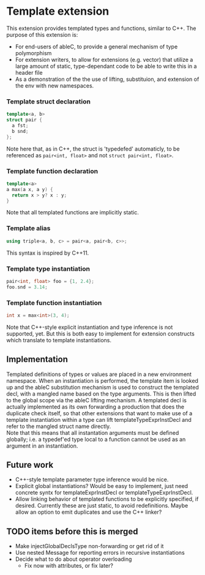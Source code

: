 Template extension
==================

This extension provides templated types and functions, similar to C++.
The purpose of this extension is:
* For end-users of ableC, to provide a general mechanism of type polymorphism
* For extension writers, to allow for extensions (e.g. vector) that utilize a large amount of static,
type-dependant code to be able to write this in a header file
* As a demonstration of the the use of lifting, substituion, and extension of the env with new
namespaces.  

### Template struct declaration
```c++
template<a, b>
struct pair {
  a fst;
  b snd;
};
```
Note here that, as in C++, the struct is 'typedefed' automaticly, to be referenced as
`pair<int, float>` and not `struct pair<int, float>`.

### Template function declaration
```c++
template<a>
a max(a x, a y) {
  return x > y? x : y;
}
```
Note that all templated functions are implicitly static.  

### Template alias
```c++
using triple<a, b, c> = pair<a, pair<b, c>>;
```
This syntax is inspired by C++11.

### Template type instantiation
```c++
pair<int, float> foo = {1, 2.4};
foo.snd = 3.14;
```

### Template function instantiation
```c++
int x = max<int>(3, 4);
```
Note that C++-style explicit instantiation and type inference is not supported, yet.  But this is
both easy to implement for extension constructs which translate to template instantiations.  

## Implementation
Templated definitions of types or values are placed in a new environment namespace.  When an
instantiation is performed, the template item is looked up and the ableC substitution mechanism is
used to construct the templated decl, with a mangled name based on the type arguments.  This is then
lifted to the global scope via the ableC lifting mechanism.
A templated decl is actually implemented as its own forwarding a production that does the duplicate
check itself, so that other extensions that want to make use of a template instantiation within a type
can lift templateTypeExprInstDecl and refer to the mangled struct name directly.  
Note that this means that all instantation arguments must be defined globally; i.e. a typedef'ed type
local to a function cannot be used as an argument in an instantiation.

## Future work
* C++-style template parameter type inference would be nice.
* Explicit global instantiations? Would be easy to implement, just need concrete syntx for
templateExprInstDecl or templateTypeExprInstDecl.
* Allow linking behavior of templated functions to be explicitly specified, if desired. Currently
these are just static, to avoid redefinitions. Maybe allow an option to emit duplicates and use the
C++ linker?

## TODO items before this is merged
* Make injectGlobalDeclsType non-forwarding or get rid of it
* Use nested Message for reporting errors in recursive instantiations
* Decide what to do about operator overloading
  * Fix now with attributes, or fix later?  
